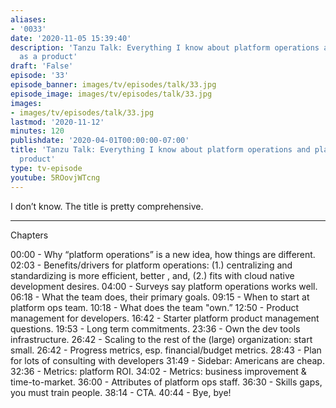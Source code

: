 ```yaml
---
aliases:
- '0033'
date: '2020-11-05 15:39:40'
description: 'Tanzu Talk: Everything I know about platform operations and platform
  as a product'
draft: 'False'
episode: '33'
episode_banner: images/tv/episodes/talk/33.jpg
episode_image: images/tv/episodes/talk/33.jpg
images:
- images/tv/episodes/talk/33.jpg
lastmod: '2020-11-12'
minutes: 120
publishdate: '2020-04-01T00:00:00-07:00'
title: 'Tanzu Talk: Everything I know about platform operations and platform as a
  product'
type: tv-episode
youtube: 5ROovjWTcng
---
```


I don’t know. The title is pretty comprehensive.

----

Chapters

00:00 - Why “platform operations” is a new idea, how things are different.
02:03 - Benefits/drivers for platform operations: (1.) centralizing and standardizing is more efficient, better , and, (2.) fits with cloud native development desires.
04:00 - Surveys say platform operations works well.
06:18 - What the team does, their primary goals.
09:15 - When to start at platform ops team.
10:18 - What does the team "own.”
12:50 - Product management for developers.
16:42 - Starter platform product management questions.
19:53 - Long term commitments.
23:36 - Own the dev tools infrastructure.
26:42 - Scaling to the rest of the (large) organization: start small.
26:42 - Progress metrics, esp. financial/budget metrics.
28:43 - Plan for lots of consulting with developers
31:49 - Sidebar: Americans are cheap.
32:36 - Metrics: platform ROI.
34:02 - Metrics: business improvement & time-to-market.
36:00 - Attributes of platform ops staff.
36:30 - Skills gaps, you must train people.
38:14 - CTA.
40:44 - Bye, bye!